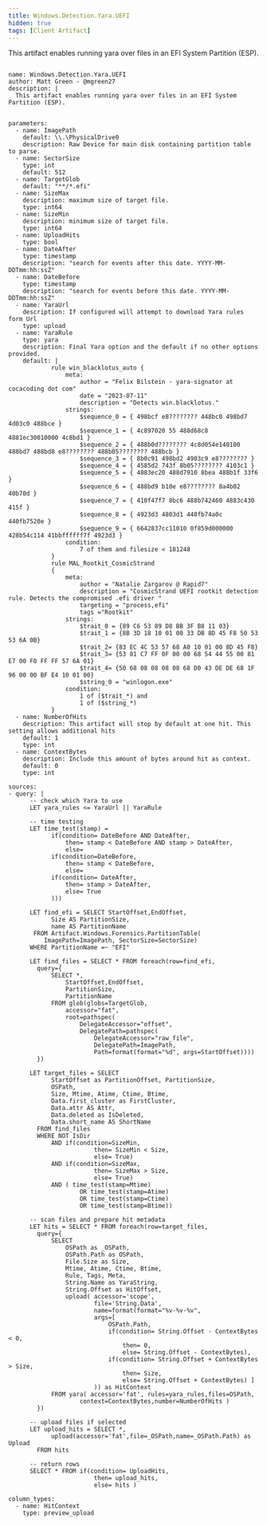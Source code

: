 ```yaml
---
title: Windows.Detection.Yara.UEFI
hidden: true
tags: [Client Artifact]
---
```


This artifact enables running yara over files in an EFI System Partition (ESP).


<pre><code class="language-yaml">
name: Windows.Detection.Yara.UEFI
author: Matt Green - @mgreen27
description: |
  This artifact enables running yara over files in an EFI System Partition (ESP).
  

parameters:
  - name: ImagePath
    default: \\.\PhysicalDrive0
    description: Raw Device for main disk containing partition table to parse.
  - name: SectorSize
    type: int
    default: 512
  - name: TargetGlob
    default: "**/*.efi"
  - name: SizeMax
    description: maximum size of target file.
    type: int64
  - name: SizeMin
    description: minimum size of target file.
    type: int64
  - name: UploadHits
    type: bool
  - name: DateAfter
    type: timestamp
    description: "search for events after this date. YYYY-MM-DDTmm:hh:ssZ"
  - name: DateBefore
    type: timestamp
    description: "search for events before this date. YYYY-MM-DDTmm:hh:ssZ"
  - name: YaraUrl
    description: If configured will attempt to download Yara rules form Url
    type: upload
  - name: YaraRule
    type: yara
    description: Final Yara option and the default if no other options provided.
    default: |
            rule win_blacklotus_auto {
                meta:
                    author = "Felix Bilstein - yara-signator at cocacoding dot com"
                    date = "2023-07-11"
                    description = "Detects win.blacklotus."
                strings:
                    $sequence_0 = { 498bcf e8???????? 448bc0 498bd7 4d03c0 488bce }
                    $sequence_1 = { 4c897020 55 488d68c8 4881ec30010000 4c8bd1 }
                    $sequence_2 = { 488b0d???????? 4c8d054e140100 488bd7 488bd8 e8???????? 488b05???????? 488bcb }
                    $sequence_3 = { 8b0c91 498bd2 4903c9 e8???????? }
                    $sequence_4 = { 4585d2 743f 8b05???????? 4103c1 }
                    $sequence_5 = { 4883ec20 488d7910 8bea 488b1f 33f6 }
                    $sequence_6 = { 488bd9 b10e e8???????? 8a4b02 40b70d }
                    $sequence_7 = { 410f47f7 8bc6 488b742460 4883c430 415f }
                    $sequence_8 = { 4923d3 4803d1 440fb74a0c 440fb7520e }
                    $sequence_9 = { 6642837cc11010 0f859d000000 428b54c114 41bbffffff7f 4923d3 }
                condition:
                    7 of them and filesize &lt; 181248
            }
            rule MAL_Rootkit_CosmicStrand
            {
                meta:
                	author = "Natalie Zargarov @ Rapid7"
                    description = "CosmicStrand UEFI rootkit detection rule. Detects the compromised .efi driver "
                    targeting = "process,efi"
                    tags ="Rootkit"
                strings:
                    $trait_0 = {89 C6 53 89 D8 BB 3F B8 11 03}
                    $trait_1 = {8B 3D 18 10 01 00 33 DB 8D 45 F8 50 53 53 6A 0B}
                    $trait_2= {83 EC 4C 53 57 68 A0 10 01 00 8D 45 F8}
                    $trait_3= {53 81 C7 FF 0F 00 00 68 54 44 55 00 81 E7 00 F0 FF FF 57 6A 01}
                    $trait_4= {50 68 08 08 08 08 68 D0 43 DE DE 68 1F 96 00 00 BF E4 10 01 00}
                    $string_0 = "winlogon.exe" 
                condition:
                    1 of ($trait_*) and 
                    1 of ($string_*)
            }
  - name: NumberOfHits
    description: This artifact will stop by default at one hit. This setting allows additional hits
    default: 1
    type: int
  - name: ContextBytes
    description: Include this amount of bytes around hit as context.
    default: 0
    type: int

sources:
- query: |
      -- check which Yara to use
      LET yara_rules &lt;= YaraUrl || YaraRule

      -- time testing
      LET time_test(stamp) =
            if(condition= DateBefore AND DateAfter,
                then= stamp &lt; DateBefore AND stamp &gt; DateAfter,
                else=
            if(condition=DateBefore,
                then= stamp &lt; DateBefore,
                else=
            if(condition= DateAfter,
                then= stamp &gt; DateAfter,
                else= True
            )))
            
      LET find_efi = SELECT StartOffset,EndOffset,
            Size AS PartitionSize,
            name AS PartitionName
       FROM Artifact.Windows.Forensics.PartitionTable(
          ImagePath=ImagePath, SectorSize=SectorSize)
      WHERE PartitionName =~ "EFI"
      
      LET find_files = SELECT * FROM foreach(row=find_efi, 
        query={
            SELECT *,
                StartOffset,EndOffset,
                PartitionSize,
                PartitionName
            FROM glob(globs=TargetGlob,
                accessor="fat",
                root=pathspec(
                    DelegateAccessor="offset",
                    DelegatePath=pathspec(
                        DelegateAccessor="raw_file",
                        DelegatePath=ImagePath,
                        Path=format(format="%d", args=StartOffset))))
        })
      
      LET target_files = SELECT 
            StartOffset as PartitionOffset, PartitionSize,
            OSPath,
            Size, Mtime, Atime, Ctime, Btime,
            Data.first_cluster as FirstCluster,
            Data.attr AS Attr,
            Data.deleted as IsDeleted,
            Data.short_name AS ShortName
        FROM find_files
        WHERE NOT IsDir
            AND if(condition=SizeMin,
                        then= SizeMin &lt; Size,
                        else= True)
            AND if(condition=SizeMax,
                        then= SizeMax &gt; Size,
                        else= True)
            AND ( time_test(stamp=Mtime)
                    OR time_test(stamp=Atime)
                    OR time_test(stamp=Ctime)
                    OR time_test(stamp=Btime))
        
      -- scan files and prepare hit metadata
      LET hits = SELECT * FROM foreach(row=target_files,
        query={
            SELECT 
                OSPath as _OSPath,
                OSPath.Path as OSPath,
                File.Size as Size,
                Mtime, Atime, Ctime, Btime,
                Rule, Tags, Meta,
                String.Name as YaraString,
                String.Offset as HitOffset,
                upload( accessor='scope',
                        file='String.Data',
                        name=format(format="%v-%v-%v",
                        args=[
                            OSPath.Path,
                            if(condition= String.Offset - ContextBytes &lt; 0,
                                then= 0,
                                else= String.Offset - ContextBytes),
                            if(condition= String.Offset + ContextBytes &gt; Size,
                                then= Size,
                                else= String.Offset + ContextBytes) ]
                        )) as HitContext
            FROM yara( accessor='fat', rules=yara_rules,files=OSPath,
                    context=ContextBytes,number=NumberOfHits )
        })
      
      -- upload files if selected
      LET upload_hits = SELECT *, 
            upload(accessor='fat',file=_OSPath,name=_OSPath.Path) as Upload 
        FROM hits

      -- return rows
      SELECT * FROM if(condition= UploadHits,
                        then= upload_hits,
                        else= hits )

column_types:
  - name: HitContext
    type: preview_upload
</code></pre>


